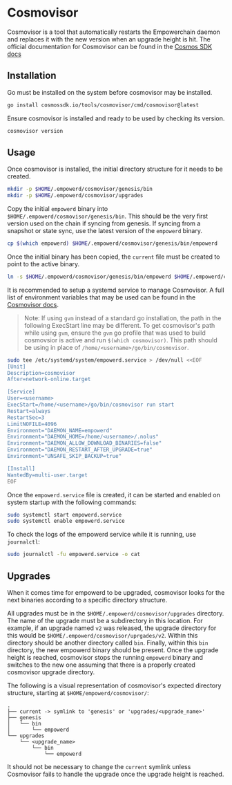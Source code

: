 # Cosmovisor

Cosmovisor is a tool that automatically restarts the Empowerchain daemon and replaces it with the new version when an upgrade height is hit. The official documentation for Cosmovisor can be found in the [Cosmos SDK docs](https://docs.cosmos.network/main/tooling/cosmovisor)

## Installation

Go must be installed on the system before cosmovisor may be installed.

```bash
go install cosmossdk.io/tools/cosmovisor/cmd/cosmovisor@latest
```

Ensure cosmovisor is installed and ready to be used by checking its version.

```bash
cosmovisor version
```

## Usage

Once cosmovisor is installed, the initial directory structure for it needs to be created. 

```bash
mkdir -p $HOME/.empowerd/cosmovisor/genesis/bin
mkdir -p $HOME/.empowerd/cosmovisor/upgrades
```

Copy the initial `empowerd` binary into `$HOME/.empowerd/cosmovisor/genesis/bin`. This should be the very first version used on the chain if syncing from genesis. If syncing from a snapshot or state sync, use the latest version of the `empowerd` binary.

```bash
cp $(which empowerd) $HOME/.empowerd/cosmovisor/genesis/bin/empowerd 
```

Once the initial binary has been copied, the `current` file must be created to point to the active binary.

```bash
ln -s $HOME/.empowerd/cosmovisor/genesis/bin/empowerd $HOME/.empowerd/cosmovisor/current
```

It is recommended to setup a systemd service to manage Cosmovisor. A full list of environment variables that may be used can be found in the [Cosmovisor docs](https://docs.cosmos.network/main/tooling/cosmovisor).

> Note: If using `gvm` instead of a standard go installation, the path in the following ExecStart line may be different. To get cosmovisor's path while using `gvm`, ensure the `gvm` go profile that was used to build cosmovsior is active and run `$(which cosmovisor)`. This path should be using in place of `/home/<username>/go/bin/cosmovisor`.

```bash
sudo tee /etc/systemd/system/empowerd.service > /dev/null <<EOF
[Unit]
Description=cosmovisor
After=network-online.target

[Service]
User=<username>
ExecStart=/home/<username>/go/bin/cosmovisor run start
Restart=always
RestartSec=3
LimitNOFILE=4096
Environment="DAEMON_NAME=empowerd"
Environment="DAEMON_HOME=/home/<username>/.nolus"
Environment="DAEMON_ALLOW_DOWNLOAD_BINARIES=false"
Environment="DAEMON_RESTART_AFTER_UPGRADE=true"
Environment="UNSAFE_SKIP_BACKUP=true"

[Install]
WantedBy=multi-user.target
EOF
```

Once the `empowerd.service` file is created, it can be started and enabled on system startup with the following commands:

```bash
sudo systemctl start empowerd.service
sudo systemctl enable empowerd.service
```

To check the logs of the empowerd service while it is running, use `journalctl`:

```bash
sudo journalctl -fu empowerd.service -o cat
```

## Upgrades

When it comes time for empowerd to be upgraded, cosmovisor looks for the next binaries according to a specific directory structure.

All upgrades must be in the `$HOME/.empowerd/cosmovisor/upgrades` directory. The name of the upgrade must be a subdirectory in this location. For example, if an upgrade named `v2` was released, the upgrade directory for this would be `$HOME/.empowerd/cosmovisor/uprgades/v2`. Within this directory should be another directory called `bin`. Finally, within this `bin` directory, the new empowerd binary should be present. Once the upgrade height is reached, cosmovisor stops the running `empowerd` binary and switches to the new one assuming that there is a properly created cosmovisor upgrade directory.

The following is a visual representation of cosmovisor's expected directory structure, starting at `$HOME/empowerd/cosmovisor/`:

```
.
├── current -> symlink to 'genesis' or 'upgrades/<upgrade_name>'
├── genesis
│   └── bin
│       └── empowerd
└── upgrades
    └── <upgrade_name>
        └── bin
            └── empowerd
```

It should not be necessary to change the `current` symlink unless Cosmovisor fails to handle the upgrade once the upgrade height is reached.